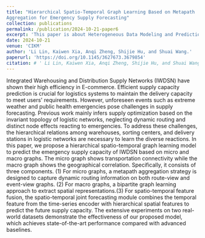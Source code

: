 ```yaml
---
title: "Hierarchical Spatio-Temporal Graph Learning Based on Metapath
Aggregation for Emergency Supply Forecasting"
collection: publications
permalink: /publication/2024-10-21-paper6
excerpt: 'This paper is about Heterogeneous Data Modeling and Prediction.'
date: 2024-10-21
venue: 'CIKM'
author: 'Li Lin, Kaiwen Xia, Anqi Zheng, Shijie Hu, and Shuai Wang.'
paperurl: 'https://doi.org/10.1145/3627673.3679854'
citation: # ' Li Lin, Kaiwen Xia, Anqi Zheng, Shijie Hu, and Shuai Wang. 2024. Hierarchical Spatio-Temporal Graph Learning Based on Metapath Aggregation for Emergency Supply Forecasting. In Proceedings of the 33rd ACM International Conference on Information and Knowledge Management (CIKM ’24), October 21–25, 2024, Boise, ID, USA. ACM, New York, NY, USA, 10 pages. https://doi.org/10.1145/3627673.3679854'
---
```


Integrated Warehousing and Distribution Supply Networks (IWDSN) have shown their high efficiency in E-commerce. Efficient supply capacity prediction is crucial for logistics systems to maintain the delivery capacity to meet users' requirements. However, unforeseen events such as extreme weather and public health emergencies pose challenges in supply forecasting. Previous work mainly infers supply optimization based on the invariant topology of logistic networks, neglecting dynamic routing and distinct node effects reacting to emergencies. To address these challenges, the hierarchical relations among warehouses, sorting centers, and delivery stations in logistic networks are necessary to learn the diverse reactions. In this paper, we propose a hierarchical spatio-temporal graph learning model to predict the emergency supply capacity of IWDSN based on micro and macro graphs. The micro graph shows transportation connectivity while the macro graph shows the geographical correlation. Specifically, it consists of three components. (1) For micro graphs, a metapath aggregation strategy is designed to capture dynamic routing information on both route-view and event-view graphs. (2) For macro graphs, a bipartite graph learning approach to extract spatial representations.(3) For spatio-temporal feature fusion, the spatio-temporal joint forecasting module combines the temporal feature from the time-series encoder with hierarchical spatial features to predict the future supply capacity. The extensive experiments on two real-world datasets demonstrate the effectiveness of our proposed model, which achieves state-of-the-art performance compared with advanced baselines. 
